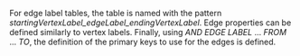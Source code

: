 For edge label tables, the table is named with the pattern _startingVertexLabel_edgeLabel_endingVertexLabel_.  Edge properties can be defined similarly to vertex labels. Finally, using _AND EDGE LABEL_ ... _FROM_ ... _TO_, the definition of the primary keys to use for the edges is defined.
